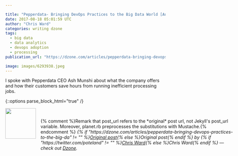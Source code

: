 ```yaml
---

title: "Pepperdata- Bringing DevOps Practices to the Big Data World [Audio]"
date: 2017-08-18 05:01:59 UTC
author: "Chris Ward"
categories: writing dzone
tags:
  - big data
  - data analytics
  - devops adoption
  - processing
publication_url: "https://dzone.com/articles/pepperdata-bringing-devops-practices-to-the-big-da"

image: images/6293938.jpeg
---
```

I spoke with Pepperdata CEO Ash Munshi about what the company offers and how their customers save hours from running inefficient processing jobs.


{::options parse_block_html="true" /}
<div class="author">
   <img src="https://www.rss-specifications.com/rss-spec-rss.gif" style="width: 96px; height: 96;">
   <span style="position: absolute; padding: 32px 15px;">{% comment %}Remark that post_url refers to the *original* post url, not Jekyll's post_url variable. Moreover, planet.rb preprocesses the substitutions with Mustache.{% endcomment %}
      <i>{% if "https://dzone.com/articles/pepperdata-bringing-devops-practices-to-the-big-da" != "" %}<a href="https://dzone.com/articles/pepperdata-bringing-devops-practices-to-the-big-da">Original post</a>{% else %}Original post{% endif %} by {% if "https://twitter.com/poteland" != "" %}<a href="https://twitter.com/poteland">Chris Ward</a>{% else %}Chris Ward{% endif %} &mdash; check out <a href="https://dzone.com">Dzone</a>.</i>
  </span>
</div>
